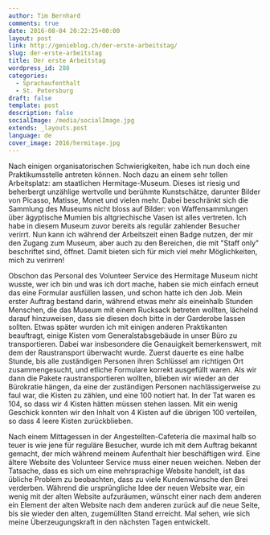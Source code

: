 ```yaml
---
author: Tim Bernhard
comments: true
date: 2016-08-04 20:22:25+00:00
layout: post
link: http://genieblog.ch/der-erste-arbeitstag/
slug: der-erste-arbeitstag
title: Der erste Arbeitstag
wordpress_id: 288
categories:
  - Sprachaufenthalt
  - St. Petersburg
draft: false
template: post
description: false
socialImage: /media/socialImage.jpg
extends: _layouts.post
language: de
cover_image: 2016/hermitage.jpg
---
```


Nach einigen organisatorischen Schwierigkeiten, habe ich nun doch eine Praktikumsstelle antreten können. Noch dazu an einem sehr tollen Arbeitsplatz: am staatlichen Hermitage-Museum. Dieses ist riesig und beherbergt unzählige wertvolle und berühmte Kunstschätze, darunter Bilder von Picasso, Matisse, Monet und vielen mehr. Dabei beschränkt sich die Sammlung des Museums nicht bloss auf Bilder: von Waffensammlungen über ägyptische Mumien bis altgriechische Vasen ist alles vertreten. Ich habe in diesem Museum zuvor bereits als regulär zahlender Besucher verirrt. Nun kann ich während der Arbeitszeit einen Badge nutzen, der mir den Zugang zum Museum, aber auch zu den Bereichen, die mit "Staff only" beschriftet sind, öffnet. Damit bieten sich für mich viel mehr Möglichkeiten, mich zu verirren!

Obschon das Personal des Volunteer Service des Hermitage Museum nicht wusste, wer ich bin und was ich dort mache, haben sie mich einfach erneut das eine Formular ausfüllen lassen, und schon hatte ich den Job. Mein erster Auftrag bestand darin, während etwas mehr als eineinhalb Stunden Menschen, die das Museum mit einem Rucksack betreten wollten, lächelnd darauf hinzuweisen, dass sie diesen doch bitte in der Garderobe lassen sollten. Etwas später wurden ich mit einigen anderen Praktikanten beauftragt, einige Kisten vom Generalstabsgebäude in unser Büro zu transportieren. Dabei war insbesondere die Genauigkeit bemerkenswert, mit dem der Raustransport überwacht wurde. Zuerst dauerte es eine halbe Stunde, bis alle zuständigen Personen ihren Schlüssel am richtigen Ort zusammengesucht, und etliche Formulare korrekt ausgefüllt waren. Als wir dann die Pakete raustransportieren wollten, blieben wir wieder an der Bürokratie hängen, da eine der zuständigen Personen nachlässigerweise zu faul war, die Kisten zu zählen, und eine 100 notiert hat. In der Tat waren es 104, so dass wir 4 Kisten hätten müssen stehen lassen. Mit ein wenig Geschick konnten wir den Inhalt von 4 Kisten auf die übrigen 100 verteilen, so dass 4 leere Kisten zurückblieben.

Nach einem Mittagessen in der Angestellten-Cafeteria die maximal halb so teuer is wie jene für reguläre Besucher, wurde ich mit dem Auftrag bekannt gemacht, der mich während meinem Aufenthalt hier beschäftigen wird. Eine ältere Website des Volunteer Service muss einer neuen weichen. Neben der Tatsache, dass es sich um eine mehrsprachige Website handelt, ist das übliche Problem zu beobachten, dass zu viele Kundenwünsche den Brei verderben. Während die ursprüngliche Idee der neuen Website war, ein wenig mit der alten Website aufzuräumen, wünscht einer nach dem anderen ein Element der alten Website nach dem anderen zurück auf die neue Seite, bis sie wieder den alten, zugemüllten Stand erreicht. Mal sehen, wie sich meine Überzeugungskraft in den nächsten Tagen entwickelt.
